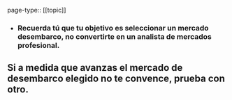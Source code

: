 page-type:: [[topic]]
- ### Recuerda tú que tu objetivo es seleccionar un mercado desembarco, no convertirte en un analista de mercados profesional.

Si a medida que avanzas el mercado de desembarco elegido no te convence, prueba con otro.
  - 


